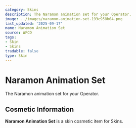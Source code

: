 ```yaml
---
category: Skins
description: The Naramon animation set for your Operator.
image: ../images/naramon-animation-set-193c958b04.png
last_updated: '2025-09-17'
name: Naramon Animation Set
source: WFCD
tags:
- Skin
- Skins
tradable: false
type: Skin
---
```


# Naramon Animation Set

The Naramon animation set for your Operator.

## Cosmetic Information

**Naramon Animation Set** is a skin cosmetic item for Skins.

